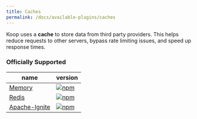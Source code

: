 ```yaml
---
title: Caches
permalink: /docs/available-plugins/caches
---
```


Koop uses a **cache** to store data from third party providers. This helps reduce requests to other servers, bypass rate limiting issues, and speed up response times.

###  Officially Supported

| name | version |
| --- | --- |
| [Memory](https://github.com/koopjs/koop/tree/master/packages/cache-memory) | [![npm](https://img.shields.io/npm/v/@koopjs/cache-memory.svg?style=flat-square)](https://www.npmjs.com/package/@koopjs/cache-memory) |
| [Redis](https://github.com/koopjs/koop-cache-redis) | [![npm](https://img.shields.io/npm/v/@koopjs/cache-redis.svg?style=flat-square)](https://www.npmjs.com/package/@koopjs/cache-redis) |
|[Apache-Ignite](https://github.com/koopjs/koop-cache-apache-ignite) | [![npm](https://img.shields.io/npm/v/@koopjs/cache-apache-ignite.svg?style=flat-square)](https://www.npmjs.com/package/@koopjs/cache-apache-ignite)|

